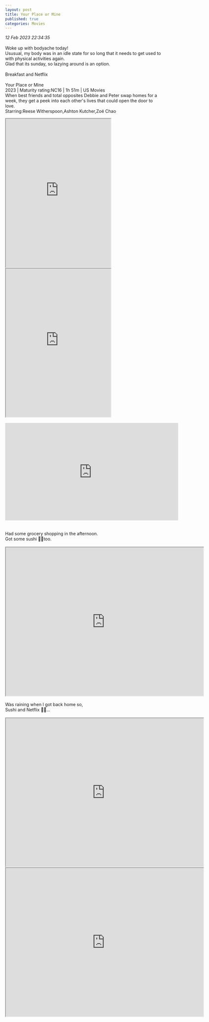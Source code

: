 ```yaml
---
layout: post
title: Your Place or Mine
published: true
categories: Movies
---
```

_12 Feb 2023 22:34:35_
<br>
<br>
Woke up with bodyache today!
<br>
Ususual, my body was in an idle state for so long that it needs to get used to with physical activities again.
<br>
Glad that its sunday, so lazying around is an option.
<br>
<br>
Breakfast and Netflix
<br>
<br>
Your Place or Mine
<br>
2023 | Maturity rating:NC16 | 1h 51m | US Movies
<br>
When best friends and total opposites Debbie and Peter swap homes for a week, they get a peek into each other's lives that could open the door to love.
<br>
Starring:Reese Witherspoon,Ashton Kutcher,Zoë Chao
<br>
<iframe src="https://drive.google.com/file/d/1eDKsvs2jE-F8cM1kgcp_NUi85sxFmI-4/preview" width="340" height="480" allow="autoplay"></iframe>
<iframe src="https://drive.google.com/file/d/1e5Tx8UhSRW418gD1vCMX-eEDiXvmW9Yz/preview" width="340" height="480" allow="autoplay"></iframe>
<br>
<br>
<iframe width="560" height="315" src="https://www.youtube.com/embed/5JyfgkPMXk0" frameborder="0" allow="accelerometer; autoplay; encrypted-media; gyroscope; picture-in-picture" allowfullscreen></iframe>
<br>
<br>
<br>
Had some grocery shopping in the afternoon.
<br>
Got some sushi 🍣🥢too.
<br>
<br>
<iframe src="https://drive.google.com/file/d/1YlzV7S1tKqOBDZ79Ip6tQSUGLaeO6ZMb/preview" width="640" height="480" allow="autoplay"></iframe>
<br>
<br>
Was raining when I got back home so,
<br>
Sushi and Netflix 💪🏻...
<br>
<br>
<iframe src="https://drive.google.com/file/d/1mSNSo0WTByBY1W2bIinQqMnpl5RdcY7l/preview" width="640" height="480" allow="autoplay"></iframe>
<iframe src="https://drive.google.com/file/d/1RaR6o2w2LDDoT6whmqjUS16KTAZTLlL4/preview" width="640" height="480" allow="autoplay"></iframe>
